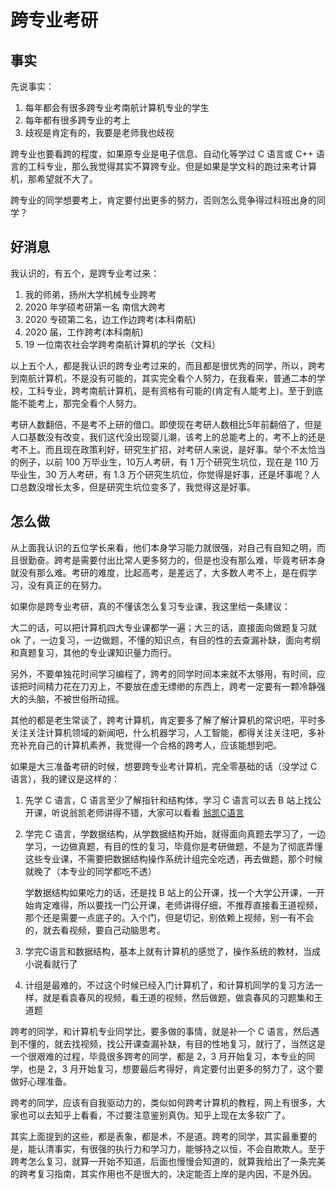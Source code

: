 # 跨专业考研

## 事实

先说事实：

1. 每年都会有很多跨专业考南航计算机专业的学生
2. 每年都有很多跨专业的考上
3. 歧视是肯定有的，我要是老师我也歧视

跨专业也要看跨的程度，如果原专业是电子信息、自动化等学过 C 语言或 C++ 语言的工科专业，那么我觉得其实不算跨专业。但是如果是学文科的跑过来考计算机，那希望就不大了。

跨专业的同学想要考上，肯定要付出更多的努力，否则怎么竞争得过科班出身的同学？



## 好消息

我认识的，有五个，是跨专业考过来：

1. 我的师弟，扬州大学机械专业跨考
2. 2020 年学硕考研第一名 南信大跨考
3. 2020 专硕第二名，边工作边跨考(本科南航)
4. 2020 届，工作跨考(本科南航)
5. 19 一位南农社会学跨考南航计算机的学长（文科）

以上五个人，都是我认识的跨专业考过来的，而且都是很优秀的同学，所以，跨考到南航计算机，不是没有可能的，其实完全看个人努力，在我看来，普通二本的学校，工科专业，跨考南航计算机，是有资格有可能的(肯定有人能考上)。至于到底能不能考上，那完全看个人努力。

考研人数翻倍，不是考不上研的借口。即使现在考研人数相比5年前翻倍了，但是人口基数没有改变，我们这代没出现婴儿潮，该考上的总能考上的，考不上的还是考不上。而且现在政策利好，研究生扩招，对考研人来说，是好事。举个不太恰当的例子，以前 100 万毕业生，10万人考研，有 1 万个研究生坑位，现在是 110 万毕业生，30 万人考研，有 1.3 万个研究生坑位，你觉得是好事，还是坏事呢？人口总数没增长太多，但是研究生坑位变多了，我觉得这是好事。



## 怎么做

从上面我认识的五位学长来看，他们本身学习能力就很强，对自己有自知之明，而且很勤奋。跨考是需要付出比常人更多努力的，但是也没有那么难，毕竟考研本身就没有那么难。考研的难度，比起高考，是差远了，大多数人考不上，是在假学习，没有真正的在努力。

如果你是跨专业考研，真的不懂该怎么复习专业课，我这里给一条建议：

大二的话，可以把计算机四大专业课都学一遍；大三的话，直接面向做题复习就 ok 了，一边复习，一边做题，不懂的知识点，有目的性的去查漏补缺，面向考纲和真题复习，其他的专业课知识量力而行。

另外，不要单独花时间学习编程了，跨考的同学时间本来就不太够用，有时间，应该把时间精力花在刀刃上，不要放在虚无缥缈的东西上，跨考一定要有一颗冷静强大的头脑，不被世俗所动摇。

其他的都是老生常谈了，跨考计算机，肯定要多了解了解计算机的常识吧，平时多关注关注计算机领域的新闻吧，什么机器学习，人工智能，都得关注关注吧，多补充补充自己的计算机素养，我觉得一个合格的跨考人，应该能想到吧。

如果是大三准备考研的时候，想要跨专业考计算机，完全零基础的话（没学过 C 语言），我的建议是这样的：

1. 先学 C 语言，C 语言至少了解指针和结构体，学习 C 语言可以去 B 站上找公开课，听说翁凯老师讲得不错，大家可以看看 [翁凯C语言](https://www.bilibili.com/video/BV19W411B7w1)

2. 学完 C 语言，学数据结构，从学数据结构开始，就得面向真题去学习了，一边学习，一边做真题，有目的性的复习，毕竟你是考研做题，不是为了彻底弄懂这些专业课，不需要把数据结构操作系统计组完全吃透，再去做题，那个时候就晚了（本专业的同学都吃不透）

   学数据结构如果吃力的话，还是找 B 站上的公开课，找一个大学公开课，一开始肯定难得，所以要找一门公开课，老师讲得仔细，不推荐直接看王道视频，那个还是需要一点底子的。入个门，但是切记，别依赖上视频，别一有不会的，就去看视频，要自己动脑思考。

3. 学完C语言和数据结构，基本上就有计算机的感觉了，操作系统的教材，当成小说看就行了

4. 计组是最难的，不过这个时候已经入门计算机了，和计算机同学的复习方法一样，就是看袁春风的视频，看王道的视频，然后做题，做袁春风的习题集和王道题

跨考的同学，和计算机专业同学比，要多做的事情，就是补一个 C 语言，然后遇到不懂的，就去找视频，找公开课查漏补缺，有目的性地复习，就行了，当然这是一个很艰难的过程，毕竟很多跨考的同学，都是 2，3 月开始复习，本专业的同学，也是 2，3 月开始复习，想要最后考得好，肯定要付出更多的努力了，这个要做好心理准备。



跨考的同学，应该有自我驱动力的，类似如何跨考计算机的教程，网上有很多，大家也可以去知乎上看看，不过要注意鉴别真伪。知乎上现在太多软广了。



其实上面提到的这些，都是表象，都是术，不是道。跨考的同学，其实最重要的是，能认清事实，有很强的执行力和学习力，能够持之以恒，不会自欺欺人。至于跨考怎么复习，就算一开始不知道，后面也慢慢会知道的，就算我给出了一条完美的跨考复习指南，其实作用也不是很大的，决定能否上岸的是内因，不是外因。







